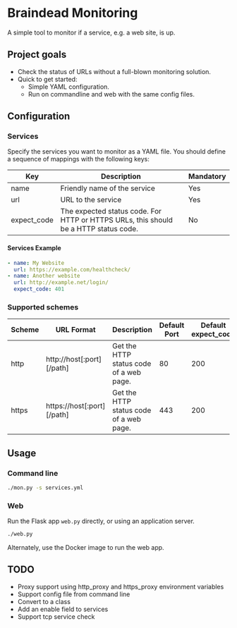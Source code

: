 # Braindead Monitoring
A simple tool to monitor if a service, e.g. a web site, is up.

## Project goals

* Check the status of URLs without a full-blown monitoring solution.
* Quick to get started:
  * Simple YAML configuration.
  * Run on commandline and web with the same config files.

## Configuration

### Services

Specify the services you want to monitor as a YAML file. You should define a sequence of mappings with the following keys:

| Key | Description | Mandatory |
|-----|-------------|-----------|
| name | Friendly name of the service | Yes |
| url | URL to the service | Yes |
| expect_code | The expected status code. For HTTP or HTTPS URLs, this should be a HTTP status code. | No |

#### Services Example

```yaml
- name: My Website
  url: https://example.com/healthcheck/
- name: Another website
  url: http://example.net/login/
  expect_code: 401
```

### Supported schemes

| Scheme | URL Format | Description | Default Port |Default expect_code |
|--------|------------|-------------|--------------|--------------------|
| http | http://host[:port][/path] | Get the HTTP status code of a web page. | 80 | 200 |
| https | https://host[:port][/path] | Get the HTTP status code of a web page. | 443 | 200 |

## Usage

### Command line

```bash
./mon.py -s services.yml
```

### Web

Run the Flask app `web.py` directly, or using an application server.

```bash
./web.py
```

Alternately, use the Docker image to run the web app.

## TODO
* Proxy support using http_proxy and https_proxy environment variables
* Support config file from command line
* Convert to a class
* Add an enable field to services
* Support tcp service check

